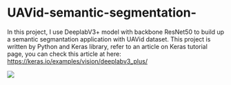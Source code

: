 # UAVid-semantic-segmentation-

In this project, I use DeeplabV3+ model with backbone ResNet50 to build up a semantic segmantation application with UAVid dataset.
This project is written by Python and Keras library, refer to an article on Keras tutorial page, you can check this article at here: https://keras.io/examples/vision/deeplabv3_plus/

![](https://github.com/nguyenbui45/UAVid-semantic-segmentation-with-Keras/blob/master/picture/result_image.PNG)
